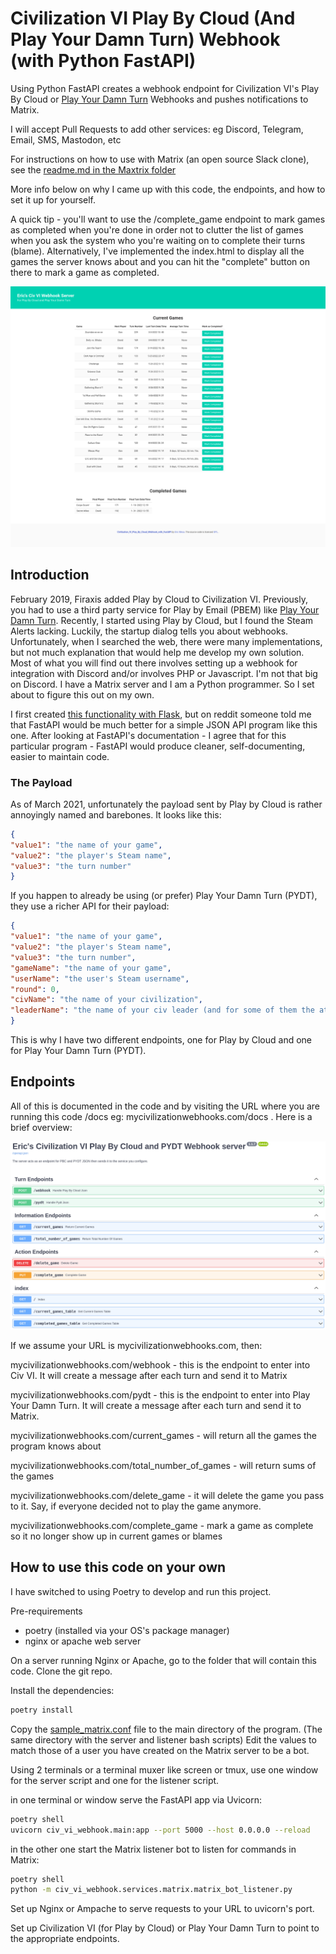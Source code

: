 # Civilization VI Play By Cloud (And Play Your Damn Turn) Webhook (with Python FastAPI)

Using Python FastAPI creates a webhook endpoint for Civilization VI's Play By Cloud or [Play Your Damn Turn](https://www.playyourdamnturn.com/) Webhooks and pushes notifications to Matrix.

I will accept Pull Requests to add other services: eg Discord, Telegram, Email, SMS, Mastodon, etc

For instructions on how to use with Matrix (an open source Slack clone), see the [readme.md in the Maxtrix folder](https://github.com/djotaku/Civilization_VI_Play_By_Cloud_Webhook_with_FastAPI/tree/main/civ_vi_webhook/services/matrix)

More info below on why I came up with this code, the endpoints, and how to set it up for yourself.

A quick tip - you'll want to use the /complete_game endpoint to mark games as completed when you're done in order not to clutter the list of games when you ask the system who you're waiting on to complete their turns (blame).
Alternatively, I've implemented the index.html to display all the games the server knows about and you can hit the "complete" button on there to mark a game as completed.

![index.html](https://github.com/djotaku/Civilization_VI_Play_By_Cloud_Webhook_with_FastAPI/blob/d893555a70a8e2445ed73c2c68f17406004cfd10/screenshots/index.png)

## Introduction

February 2019, Firaxis added Play by Cloud to Civilization VI. Previously, you had to use a third party service for Play by Email (PBEM) like [Play Your Damn Turn](https://www.playyourdamnturn.com/). Recently, I started using Play by Cloud, but I found the Steam Alerts lacking. Luckily, the startup dialog tells you about webhooks. Unfortunately, when I searched the web, there were many implementations, but not much explanation that would help me develop my own solution. Most of what you will find out there involves setting up a webhook for integration with Discord and/or involves PHP or Javascript. I'm not that big on Discord. I have a Matrix server and I am a Python programmer. So I set about to figure this out on my own.

I first created [this functionality with Flask](http://www.ericsbinaryworld.com/2021/03/01/programming-jan-feb-2021/#civ-vi-play-by-cloud-webhook), but on reddit someone told me that FastAPI would be much better for a simple JSON API program like this one. After looking at FastAPI's documentation - I agree that for this particular program - FastAPI would produce cleaner, self-documenting, easier to maintain code.

### The Payload

As of March 2021, unfortunately the payload sent by Play by Cloud is rather annoyingly named and barebones. It looks like this:

```JSON
{
"value1": "the name of your game",
"value2": "the player's Steam name",
"value3": "the turn number"
}
```
If you happen to already be using (or prefer) Play Your Damn Turn (PYDT), they use a richer API for their payload:

```JSON
{
"value1": "the name of your game",
"value2": "the player's Steam name",
"value3": "the turn number",
"gameName": "the name of your game",
"userName": "the user's Steam username",
"round": 0,
"civName": "the name of your civilization",
"leaderName": "the name of your civ leader (and for some of them the attribute)"
}
```
This is why I have two different endpoints, one for Play by Cloud and one for Play Your Damn Turn (PYDT).

## Endpoints

All of this is documented in the code and by visiting the URL where you are running this code /docs eg: mycivilizationwebhooks.com/docs . Here is a brief overview:

![docs](https://github.com/djotaku/Civilization_VI_Play_By_Cloud_Webhook_with_FastAPI/blob/e0065bfe87022c914159eb158bf24aae92837b94/screenshots/docs.png)

If we assume your URL is mycivilizationwebhooks.com, then:

mycivilizationwebhooks.com/webhook - this is the endpoint to enter into Civ VI. It will create a message after each turn and send it to Matrix

mycivilizationwebhooks.com/pydt - this is the endpoint to enter into Play Your Damn Turn. It will create a message after each turn and send it to Matrix.

mycivilizationwebhooks.com/current_games - will return all the games the program knows about

mycivilizationwebhooks.com/total_number_of_games - will return sums of the games

mycivilizationwebhooks.com/delete_game - it will delete the game you pass to it. Say, if everyone decided not to play the game anymore.

mycivilizationwebhooks.com/complete_game - mark a game as complete so it no longer show up in current games or blames

## How to use this code on your own

I have switched to using Poetry to develop and run this project.

Pre-requirements
- poetry (installed via your OS's package manager)
- nginx or apache web server

On a server running Nginx or Apache, go to the folder that will contain this code. Clone the git repo.

Install the dependencies:

```bash
poetry install
```

Copy the [sample_matrix.conf](https://github.com/djotaku/Civilization_VI_Play_By_Cloud_Webhook_with_FastAPI/tree/main/civ_vi_webhook/services/matrix) file to the main directory of the program. (The same directory with the server and listener bash scripts) Edit the values to match those of a user you have created on the Matrix server to be a bot.

Using 2 terminals or a terminal muxer like screen or tmux, use one window for the server script and one for the listener script.

in one terminal or window serve the FastAPI app via Uvicorn:
```bash
poetry shell
uvicorn civ_vi_webhook.main:app --port 5000 --host 0.0.0.0 --reload
```

in the other one start the Matrix listener bot to listen for commands in Matrix:
```bash
poetry shell
python -m civ_vi_webhook.services.matrix.matrix_bot_listener.py
```

Set up Nginx or Ampache to serve requests to your URL to uvicorn's port.

Set up Civilization VI (for Play by Cloud) or Play Your Damn Turn to point to the appropriate endpoints.
